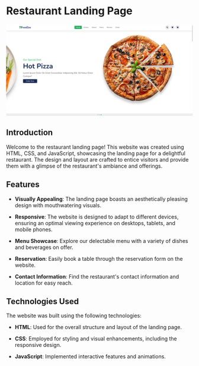 # Restaurant Landing Page

![Restaurant Landing Page Screenshot](/screenshot.png)

## Introduction

Welcome to the restaurant landing page! This website was created using HTML, CSS, and JavaScript, showcasing the landing page for a delightful restaurant. The design and layout are crafted to entice visitors and provide them with a glimpse of the restaurant's ambiance and offerings.

## Features

- **Visually Appealing**: The landing page boasts an aesthetically pleasing design with mouthwatering visuals.

- **Responsive**: The website is designed to adapt to different devices, ensuring an optimal viewing experience on desktops, tablets, and mobile phones.

- **Menu Showcase**: Explore our delectable menu with a variety of dishes and beverages on offer.

- **Reservation**: Easily book a table through the reservation form on the website.

- **Contact Information**: Find the restaurant's contact information and location for easy reach.

## Technologies Used

The website was built using the following technologies:

- **HTML**: Used for the overall structure and layout of the landing page.

- **CSS**: Employed for styling and visual enhancements, including the responsive design.

- **JavaScript**: Implemented interactive features and animations.
